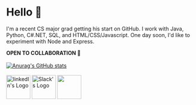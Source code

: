 
# Hello 👋
I'm a recent CS major grad getting his start on GitHub.
I work with Java, Python, C#.NET, SQL, and HTML/CSS/Javascript.
One day soon, I'd like to experiment with Node and Express.

<b>OPEN TO COLLABORATION 🤝</b>
<br><br>
[![Anurag's GitHub stats](https://github-readme-stats.vercel.app/api?username=Kyleenderland)](https://github.com/anuraghazra/github-readme-stats)
<br><br>
<a href="https://www.linkedin.com/in/kyle-enderland-936758157/" target="_blank"><img src="https://cdn1.iconfinder.com/data/icons/social-media-circle-7/512/Circled_Linkedin_svg-512.png" alt="linkedIn's Logo" 
  style="width: 64px;"/></a>
<a href="https://techlahoma.slack.com/team/UDESEF0CS" target="_blank"><img src="https://cdn1.iconfinder.com/data/icons/social-media-circle-7/512/Circled_Slack_svg2-512.png" alt="Slack's Logo" 
  style="width: 64px;"/></a>
<a href="mailto: kyleenderland@gmail.com?subject=Just saw your GitHub" target="_blank"><img src="https://cdn3.iconfinder.com/data/icons/essential-pack-2/48/8-Email-256.png" 
  style="width: 64px;"/></a>

<!---
Kyleenderland/Kyleenderland is a ✨ special ✨ repository because its `README.md` (this file) appears on your GitHub profile.
You can click the Preview link to take a look at your changes.
--->
